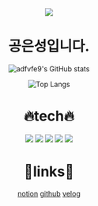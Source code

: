 <div align="center">
<img src="https://capsule-render.vercel.app/api?type=waving&color=70a5fd&height=150&section=header" />
  
# 공은성입니다.

![adfvfe9's GitHub stats](https://github-readme-stats.vercel.app/api?username=adfvfe9&show_icons=true&theme=tokyonight)

![Top Langs](https://github-readme-stats.vercel.app/api/top-langs/?username=adfvfe9&layout=compact&theme=tokyonight)

# 🔥tech🔥
<img src="https://img.shields.io/badge/JAVA-d09638?style=for-the-badge&logo=buymeacoffee&logoColor=ffffff"/>  <img src="https://img.shields.io/badge/C++-8a1fa2?style=for-the-badge&logo=cplusplus&logoColor=ffffff"/>  <img src="https://img.shields.io/badge/Notion-eae6e0?style=for-the-badge&logo=notion&logoColor=000000"/>  <img src="https://img.shields.io/badge/Github-000000?style=for-the-badge&logo=github&logoColor=ffffff"/> <img src="https://img.shields.io/badge/Velog-20C997?style=for-the-badge&logo=velog&logoColor=white"/>

# 🔗links🔗
[notion](https://www.notion.so/bedulge-1e0870a3292e80f5a6ede45123cbe5a4) [github](https://github.com/adfvfe9) [velog](https://velog.io/@bedulge/posts)
</div>
